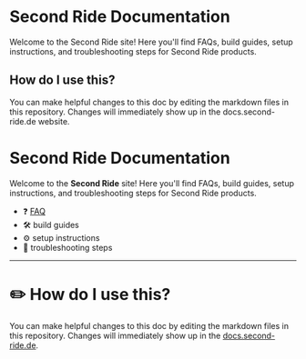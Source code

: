 # Second Ride Documentation

Welcome to the Second Ride site! Here you'll find FAQs, build guides, setup instructions, and troubleshooting steps for Second Ride products. 

## How do I use this?

You can make helpful changes to this doc by editing the markdown files in this repository. Changes will immediately show up in the docs.second-ride.de website.

# Second Ride Documentation

Welcome to the **Second Ride** site! Here you'll find FAQs, build guides, setup instructions, and troubleshooting steps for Second Ride products. 

- ❓ [FAQ](#)
- 🛠️ build guides
- ⚙️ setup instructions
- 🧰 troubleshooting steps

---

# ✏️ How do I use this?

You can make helpful changes to this doc by editing the markdown files in this repository. Changes will immediately show up in the [docs.second-ride.de](https://docs.second-ride.de).
